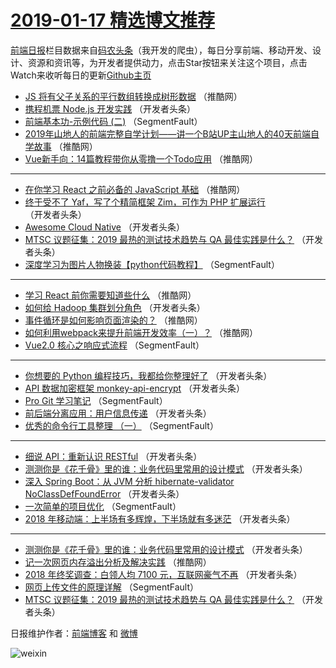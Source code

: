 # [2019-01-17 精选博文推荐](https://toutiao.qdkfweb.cn/date/2019/01/17)

[前端日报](https://qdkfweb.cn/c/news)栏目数据来自[码农头条](https://toutiao.qdkfweb.cn/)（我开发的爬虫），每日分享前端、移动开发、设计、资源和资讯等，为开发者提供动力，点击Star按钮来关注这个项目，点击Watch来收听每日的更新[Github主页](https://github.com/kujian/frontendDaily)
* [JS 将有父子关系的平行数组转换成树形数据](https://toutiao.qdkfweb.cn/98149.html) （推酷网）
* [携程机票 Node.js 开发实践](https://toutiao.qdkfweb.cn/98048.html) （开发者头条）
* [前端基本功-示例代码 (二)](https://toutiao.qdkfweb.cn/98121.html) （SegmentFault）
* [2019年山地人的前端完整自学计划——讲一个B站UP主山地人的40天前端自学故事](https://toutiao.qdkfweb.cn/98146.html) （推酷网）
* [Vue新手向：14篇教程带你从零撸一个Todo应用](https://toutiao.qdkfweb.cn/98147.html) （推酷网）

***
* [在你学习 React 之前必备的 JavaScript 基础](https://toutiao.qdkfweb.cn/98143.html) （推酷网）
* [终于受不了 Yaf，写了个精简框架 Zim，可作为 PHP 扩展运行](https://toutiao.qdkfweb.cn/98051.html) （开发者头条）
* [Awesome Cloud Native](https://toutiao.qdkfweb.cn/98074.html) （开发者头条）
* [MTSC 议题征集：2019 最热的测试技术趋势与 QA 最佳实践是什么？](https://toutiao.qdkfweb.cn/98066.html) （开发者头条）
* [深度学习为图片人物换装【python代码教程】](https://toutiao.qdkfweb.cn/98137.html) （SegmentFault）

***
* [学习 React 前你需要知道些什么](https://toutiao.qdkfweb.cn/98139.html) （推酷网）
* [如何给 Hadoop 集群划分角色](https://toutiao.qdkfweb.cn/98068.html) （开发者头条）
* [事件循环是如何影响页面渲染的？](https://toutiao.qdkfweb.cn/98141.html) （推酷网）
* [如何利用webpack来提升前端开发效率（一）？](https://toutiao.qdkfweb.cn/98145.html) （推酷网）
* [Vue2.0 核心之响应式流程](https://toutiao.qdkfweb.cn/98135.html) （SegmentFault）

***
* [你想要的 Python 编程技巧，我都给你整理好了](https://toutiao.qdkfweb.cn/98042.html) （开发者头条）
* [API 数据加密框架 monkey-api-encrypt](https://toutiao.qdkfweb.cn/98053.html) （开发者头条）
* [Pro Git 学习笔记](https://toutiao.qdkfweb.cn/98125.html) （SegmentFault）
* [前后端分离应用：用户信息传递](https://toutiao.qdkfweb.cn/98063.html) （开发者头条）
* [优秀的命令行工具整理 （一）](https://toutiao.qdkfweb.cn/98136.html) （SegmentFault）

***
* [细说 API：重新认识 RESTful](https://toutiao.qdkfweb.cn/98043.html) （开发者头条）
* [测测你是《花千骨》里的谁：业务代码里常用的设计模式](https://toutiao.qdkfweb.cn/98075.html) （开发者头条）
* [深入 Spring Boot：从 JVM 分析 hibernate-validator NoClassDefFoundError](https://toutiao.qdkfweb.cn/98054.html) （开发者头条）
* [一次简单的项目优化](https://toutiao.qdkfweb.cn/98126.html) （SegmentFault）
* [2018 年移动端：上半场有多辉煌，下半场就有多迷茫](https://toutiao.qdkfweb.cn/98044.html) （开发者头条）

***
* [测测你是《花千骨》里的谁：业务代码里常用的设计模式](https://toutiao.qdkfweb.cn/98076.html) （开发者头条）
* [记一次网页内存溢出分析及解决实践](https://toutiao.qdkfweb.cn/98148.html) （推酷网）
* [2018 年终奖调查：白领人均 7100 元，互联网豪气不再](https://toutiao.qdkfweb.cn/98055.html) （开发者头条）
* [网页上传文件的原理详解](https://toutiao.qdkfweb.cn/98127.html) （SegmentFault）
* [MTSC 议题征集：2019 最热的测试技术趋势与 QA 最佳实践是什么？](https://toutiao.qdkfweb.cn/98065.html) （开发者头条）

日报维护作者：[前端博客](https://qdkfweb.cn/) 和 [微博](https://qdkfweb.cn/go/weibo)

![weixin](https://user-images.githubusercontent.com/3055447/38468989-651132ac-3b80-11e8-8e6b-15122322a9d7.png)